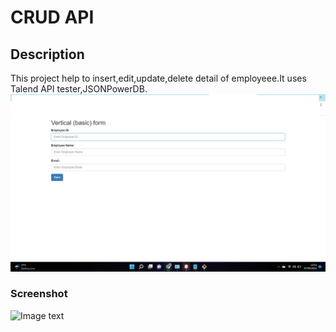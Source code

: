 # CRUD API
## Description
This project help to insert,edit,update,delete detail of employeee.It uses Talend API tester,JSONPowerDB.
![My animated logo](untitled.png)
### Screenshot
![Image text](/path/to/the/untitled.png)
